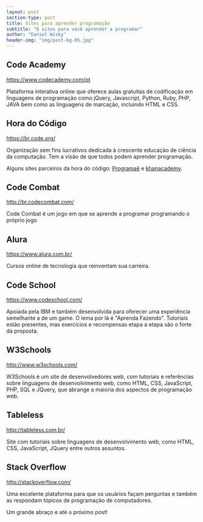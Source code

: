 ```yaml
---
layout: post
section-type: post
title: Sites para aprender programação
subtitle: "8 sites para você aprender a programar"
author: "Daniel Wisky"
header-img: "img/post-bg-05.jpg"
---
```


## Code Academy
<a href="https://www.codecademy.com/pt" target="\_blank">https://www.codecademy.com/pt</a>

Plataforma interativa online que oferece aulas gratuitas de codificação em linguagens de programação como jQuery, Javascript, Python, Ruby, PHP, JAVA bem como as linguagens de marcação, incluindo HTML e CSS.

## Hora do Código
<a href="https://br.code.org/" target="\_blank">https://br.code.org/</a>

Organização sem fins lucrativos dedicada à crescente educação de ciência da computação. Tem a visão de que todos podem aprender programação.

Alguns sites parceiros da hora do código:
<a href="http://programae.org.br/horadocodigo/" target="\_blank">Programaê</a> e 
<a href="https://pt.khanacademy.org/hourofcode" target="\_blank">khanacademy</a>.

## Code Combat
<a href="http://br.codecombat.com/" target="\_blank">http://br.codecombat.com/</a>

Code Combat é um jogo em que se aprende a programar programando o próprio jogo

## Alura 
<a href="https://www.alura.com.br/" target="\_blank">https://www.alura.com.br/</a>

Cursos online de tecnologia que reinventam sua carreira.

## Code School
<a href="https://www.codeschool.com/" target="\_blank">https://www.codeschool.com/</a>

Apoiada pela IBM e também desenvolvida para oferecer uma experiência semelhante a de um game. O lema por lá é "Aprenda Fazendo". Tutoriais estão presentes, mas exercícios e recompensas etapa a etapa são o forte da proposta.

## W3Schools
<a href="http://www.w3schools.com/" target="\_blank">http://www.w3schools.com/</a>

W3Schools é um site de desenvolvedores web, com tutoriais e referências sobre linguagens de desenvolvimento web, como HTML, CSS, JavaScript, PHP, SQL e JQuery, que abrange a maioria dos aspectos de programação web.

## Tableless
<a href="http://tableless.com.br/" target="\_blank">http://tableless.com.br/</a>

Site com tutoriais sobre linguagens de desenvolvimento web, como HTML, CSS, JavaScript, JQuery entre outros assuntos.

## Stack Overflow
<a href="http://stackoverflow.com/" target="\_blank">http://stackoverflow.com/</a>

Uma excelente plataforma para que os usuários façam perguntas e também as respondam tópicos de programação de computadores.

Um grande abraço e até o próximo post!